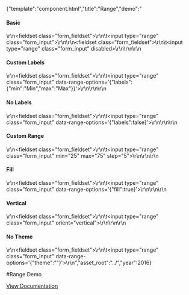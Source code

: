 {"template":"component.html","title":"Range","demo":"<h4>Basic</h4>\r\n<fieldset class=\"form_fieldset\">\r\n\t<input type=\"range\" class=\"form_input\">\r\n</fieldset>\r\n<fieldset class=\"form_fieldset\">\r\n\t<input type=\"range\" class=\"form_input\" disabled>\r\n</fieldset>\r\n\r\n<h4>Custom Labels</h4>\r\n<fieldset class=\"form_fieldset\">\r\n\t<input type=\"range\" class=\"form_input\" data-range-options='{\"labels\":{\"min\":\"Min\",\"max\":\"Max\"}}'>\r\n</fieldset>\r\n\r\n<h4>No Labels</h4>\r\n<fieldset class=\"form_fieldset\">\r\n\t<input type=\"range\" class=\"form_input\" data-range-options='{\"labels\":false}'>\r\n</fieldset>\r\n\r\n<h4>Custom Range</h4>\r\n<fieldset class=\"form_fieldset\">\r\n\t<input type=\"range\" class=\"form_input\" min=\"25\" max=\"75\" step=\"5\">\r\n</fieldset>\r\n\r\n<h4>Fill</h4>\r\n<fieldset class=\"form_fieldset\">\r\n\t<input type=\"range\" class=\"form_input\" data-range-options='{\"fill\":true}'>\r\n</fieldset>\r\n\r\n<h4>Vertical</h4>\r\n<fieldset class=\"form_fieldset\">\r\n\t<input type=\"range\" class=\"form_input\" orient=\"vertical\">\r\n</fieldset>\r\n\r\n<h4>No Theme</h4>\r\n<fieldset class=\"form_fieldset\">\r\n\t<input type=\"range\" class=\"form_input\" data-range-options='{\"theme\":\"\"}'>\r\n</fieldset>","asset_root":"../","year":2016}

 #Range Demo
<p class="back_link"><a href="http://beta.formstone.it/components/range">View Documentation</a></p>
